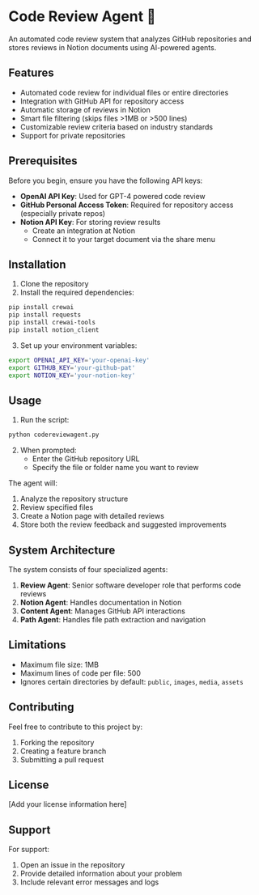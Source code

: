 # Code Review Agent 🤖

An automated code review system that analyzes GitHub repositories and stores reviews in Notion documents using AI-powered agents.

## Features

- Automated code review for individual files or entire directories
- Integration with GitHub API for repository access
- Automatic storage of reviews in Notion
- Smart file filtering (skips files >1MB or >500 lines)
- Customizable review criteria based on industry standards
- Support for private repositories

## Prerequisites

Before you begin, ensure you have the following API keys:

- **OpenAI API Key**: Used for GPT-4 powered code review
- **GitHub Personal Access Token**: Required for repository access (especially private repos)
- **Notion API Key**: For storing review results
  - Create an integration at Notion
  - Connect it to your target document via the share menu

## Installation

1. Clone the repository
2. Install the required dependencies:
```bash
pip install crewai
pip install requests
pip install crewai-tools
pip install notion_client
```

3. Set up your environment variables:
```bash
export OPENAI_API_KEY='your-openai-key'
export GITHUB_KEY='your-github-pat'
export NOTION_KEY='your-notion-key'
```

## Usage

1. Run the script:
```bash
python codereviewagent.py
```

2. When prompted:
   - Enter the GitHub repository URL
   - Specify the file or folder name you want to review

The agent will:
1. Analyze the repository structure
2. Review specified files
3. Create a Notion page with detailed reviews
4. Store both the review feedback and suggested improvements

## System Architecture

The system consists of four specialized agents:

1. **Review Agent**: Senior software developer role that performs code reviews
2. **Notion Agent**: Handles documentation in Notion
3. **Content Agent**: Manages GitHub API interactions
4. **Path Agent**: Handles file path extraction and navigation

## Limitations

- Maximum file size: 1MB
- Maximum lines of code per file: 500
- Ignores certain directories by default: `public`, `images`, `media`, `assets`

## Contributing

Feel free to contribute to this project by:
1. Forking the repository
2. Creating a feature branch
3. Submitting a pull request

## License

[Add your license information here]

## Support

For support:
1. Open an issue in the repository
2. Provide detailed information about your problem
3. Include relevant error messages and logs
